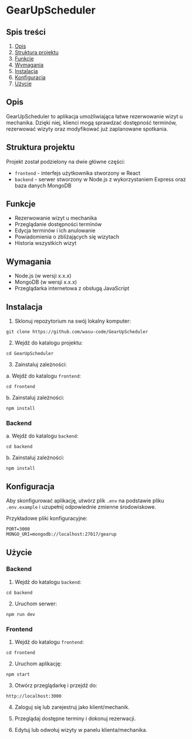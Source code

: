 # GearUpScheduler

## Spis treści

1. [Opis](#opis)
2. [Struktura projektu](#struktura-projektu)  
3. [Funkcje](#funkcje)
4. [Wymagania](#wymagania)
5. [Instalacja](#instalacja)
6. [Konfiguracja](#konfiguracja)
7. [Użycie](#użycie)

## Opis

GearUpScheduler to aplikacja umożliwiająca łatwe rezerwowanie wizyt u mechanika. Dzięki niej, klienci mogą sprawdzać dostępność terminów, rezerwować wizyty oraz modyfikować już zaplanowane spotkania.

## Struktura projektu
Projekt został podzielony na dwie główne części:

+ `frontend` - interfejs użytkownika stworzony w React
+ `backend` - serwer stworzony w Node.js z wykorzystaniem Express oraz baza danych MongoDB

## Funkcje

- Rezerwowanie wizyt u mechanika
- Przeglądanie dostępności terminów
- Edycja terminów i ich anulowanie
- Powiadomienia o zbliżających się wizytach
- Historia wszystkich wizyt

## Wymagania

- Node.js (w wersji x.x.x)
- MongoDB (w wersji x.x.x)
- Przeglądarka internetowa z obsługą JavaScript

## Instalacja

1. Sklonuj repozytorium na swój lokalny komputer:

```
git clone https://github.com/wasu-code/GearUpScheduler
```

2. Wejdź do katalogu projektu:

```
cd GearUpScheduler
```

3. Zainstaluj zależności:

a. Wejdź do katalogu `frontend`:

```
cd frontend
```

b. Zainstaluj zależności:

```
npm install
```

### Backend

a. Wejdź do katalogu `backend`:

```
cd backend
```

b. Zainstaluj zależności:

```
npm install
```

## Konfiguracja

Aby skonfigurować aplikację, utwórz plik `.env` na podstawie pliku `.env.example` i uzupełnij odpowiednie zmienne środowiskowe.

Przykładowe pliki konfiguracyjne:

```env
PORT=3000
MONGO_URI=mongodb://localhost:27017/gearup
```

## Użycie

### Backend

1. Wejdź do katalogu `backend`:

```
cd backend
```

2. Uruchom serwer:

```
npm run dev
```

### Frontend

1. Wejdź do katalogu `frontend`:

```
cd frontend
```

2. Uruchom aplikację:

```
npm start
```

3. Otwórz przeglądarkę i przejdź do:

```
http://localhost:3000
```

4. Zaloguj się lub zarejestruj jako klient/mechanik.

5. Przeglądaj dostępne terminy i dokonuj rezerwacji.

6. Edytuj lub odwołuj wizyty w panelu klienta/mechanika.
